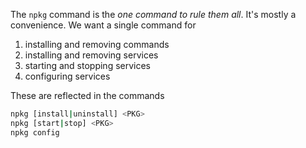 The `npkg` command is the *one command to rule them all*.
It's mostly a convenience.
We want a single command for

1. installing and removing commands
2. installing and removing services
2. starting and stopping services
3. configuring services

These are reflected in the commands

```bash
npkg [install|uninstall] <PKG>
npkg [start|stop] <PKG>
npkg config
```
